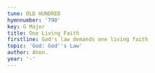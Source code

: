 ```yaml
---
tune: OLD HUNDRED
hymnnumber: '790'
key: G Major
title: One Living Faith
firstline: God's law demands one living faith
topic: 'God: God''s Law'
author: Anon.
year: '-'
---
```

